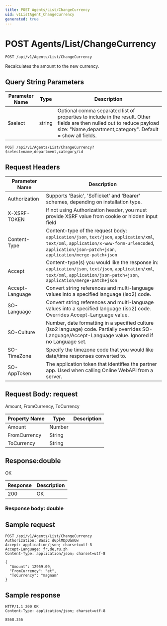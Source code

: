 ```yaml
---
title: POST Agents/List/ChangeCurrency
uid: v1ListAgent_ChangeCurrency
generated: true
---
```


# POST Agents/List/ChangeCurrency

```http
POST /api/v1/Agents/List/ChangeCurrency
```

Recalculates the amount to the new currency.







## Query String Parameters

| Parameter Name | Type |  Description |
|----------------|------|--------------|
| $select | string |  Optional comma separated list of properties to include in the result. Other fields are then nulled out to reduce payload size: "Name,department,category". Default = show all fields. |

```http
POST /api/v1/Agents/List/ChangeCurrency?$select=name,department,category/id
```


## Request Headers

| Parameter Name | Description |
|----------------|-------------|
| Authorization  | Supports 'Basic', 'SoTicket' and 'Bearer' schemes, depending on installation type. |
| X-XSRF-TOKEN   | If not using Authorization header, you must provide XSRF value from cookie or hidden input field |
| Content-Type | Content-type of the request body: `application/json`, `text/json`, `application/xml`, `text/xml`, `application/x-www-form-urlencoded`, `application/json-patch+json`, `application/merge-patch+json` |
| Accept         | Content-type(s) you would like the response in: `application/json`, `text/json`, `application/xml`, `text/xml`, `application/json-patch+json`, `application/merge-patch+json` |
| Accept-Language | Convert string references and multi-language values into a specified language (iso2) code. |
| SO-Language | Convert string references and multi-language values into a specified language (iso2) code. Overrides Accept-Language value. |
| SO-Culture | Number, date formatting in a specified culture (iso2 language) code. Partially overrides SO-Language/Accept-Language value. Ignored if no Language set. |
| SO-TimeZone | Specify the timezone code that you would like date/time responses converted to. |
| SO-AppToken | The application token that identifies the partner app. Used when calling Online WebAPI from a server. |

## Request Body: request 

Amount, FromCurrency, ToCurrency 

| Property Name | Type |  Description |
|----------------|------|--------------|
| Amount | Number |  |
| FromCurrency | String |  |
| ToCurrency | String |  |

## Response:double

OK

| Response | Description |
|----------------|-------------|
| 200 | OK |

### Response body: double


## Sample request

```http!
POST /api/v1/Agents/List/ChangeCurrency
Authorization: Basic dGplMDpUamUw
Accept: application/json; charset=utf-8
Accept-Language: fr,de,ru,zh
Content-Type: application/json; charset=utf-8

{
  "Amount": 12959.09,
  "FromCurrency": "et",
  "ToCurrency": "magnam"
}
```

## Sample response

```http_
HTTP/1.1 200 OK
Content-Type: application/json; charset=utf-8

8568.356
```